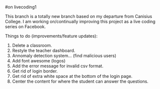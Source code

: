 #on livecoding1

This branch is a totally new branch based on my departure from Canisius College. I am working on/continually improving this project as a live coding series on Facebook.

Things to do (improvements/feature updates):

1. Delete a classroom.
2. Restyle the teacher dashboard.
3. Annomaly detection system... (find malicious users)
4. Add font awesome (logos)
5. Add the error message for invalid csv format.
6. Get rid of login border.
7. Get rid of extra white space at the bottom of the login page.
8. Center the content for where the student can answer the questions.
